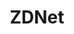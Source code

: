 ---
title: "ZDNet"
publishDate: '2020-12-21'
description: "Why Red Hat dumped CentOS for CentOS Stream"
postUrl: "https://www.zdnet.com/article/why-red-hat-dumped-centos-for-centos-stream/"
---